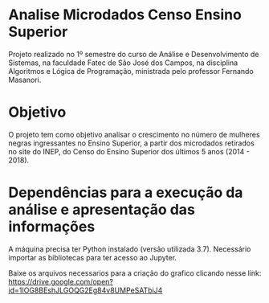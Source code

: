 # Analise Microdados Censo Ensino Superior

Projeto realizado no 1º semestre do curso de Análise e Desenvolvimento de Sistemas, na faculdade Fatec de São José dos Campos, na disciplina Algoritmos e Lógica de Programação, ministrada pelo professor Fernando Masanori.

# Objetivo

O projeto tem como objetivo analisar o crescimento no número de mulheres negras ingressantes no Ensino Superior, a partir dos microdados retirados no site do INEP, do Censo do Ensino Superior dos últimos 5 anos (2014 - 2018).

# Dependências para a execução da análise e apresentação das informações

A máquina precisa ter Python instalado (versão utilizada 3.7).
Necessário importar as bibliotecas para ter acesso ao Jupyter.

Baixe os arquivos necessarios para a criação do grafico clicando nesse link: https://drive.google.com/open?id=1IOG8BEshJLGOQG2Eg84v8UMPeSATbiJ4
